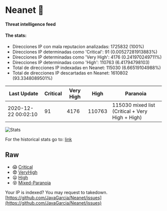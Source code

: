 # Neanet :hocho:
#### Threat intelligence feed
#### The stats:

- Direcciones IP con mala reputacion analizadas: 1725832 (100%)
- Direcciones IP determinadas como 'Critical':  91 (0.00527281913883%)
- Direcciones IP determinadas como 'Very High':  4176 (0.241970249711%)
- Direcciones IP determinadas como 'High':  110763 (6.41794798103)
- Total de direcciones IP indexadas en Neanet:  115030 (6.66519104988%)
- Total de direcciones IP descartadas en Neanet:  1610802 (93.3348089501%)

| Last Update | Critical | Very High | High | Paranoia |
| --- | --- | --- | --- | --- |
| 2020-12-22 00:02:10 | 91 | 4176 | 110763 | 115030 mixed list (Critical + Very High + High)|

![Stats](https://docs.google.com/spreadsheets/d/e/2PACX-1vSnaNMIXVabIpDJjufMlzH7poXnshF3mgd8Is1g9ytUEzVsP5my4Trn8f-xkoLLQ38xpL3HtmUexLo6/pubchart?oid=501124687&format=image)

For the historical stats go to: [link](/stats.csv)
## Raw
- :scream: [Critical](https://raw.githubusercontent.com/JavaGarcia/Neanet/master/blacklists/neanet_critical.txt)
- :fearful: [VeryHigh](https://raw.githubusercontent.com/JavaGarcia/Neanet/master/blacklists/neanet_veryHigh.txtt)
- :frowning: [High](https://raw.githubusercontent.com/JavaGarcia/Neanet/master/blacklists/neanet_high.txt)
- :dizzy_face: [Mixed-Paranoia](https://raw.githubusercontent.com/JavaGarcia/Neanet/master/blacklists/neanet_all.txt)


Your IP is indexed? You may request to takedown. [https://github.com/JavaGarcia/Neanet/issues](https://github.com/JavaGarcia/Neanet/issues)

































































































































































































































































































































































































































































































































































































































































































































































































































































































































































































































































































































































































































































































































































































































































































































































































































































































































































































































































































































































































































































































































































































































































































































































































































































































































































































































































































































































































































































































































































































































































